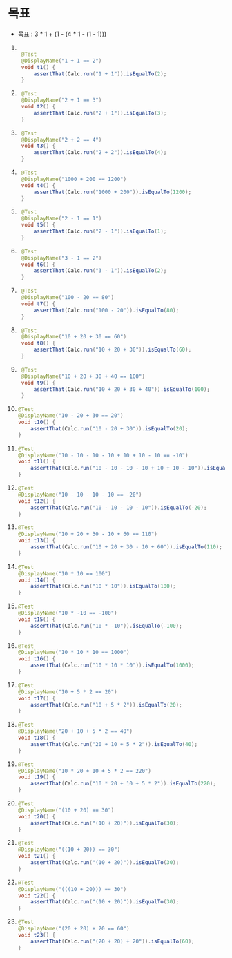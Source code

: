 # 목표
- 목표 : 3 * 1 + (1 - (4 * 1 - (1 - 1)))

1. ```java
   
    @Test
    @DisplayName("1 + 1 == 2")
    void t1() {
        assertThat(Calc.run("1 + 1")).isEqualTo(2);
    }
    ```
2. ```java
    @Test
    @DisplayName("2 + 1 == 3")
    void t2() {
        assertThat(Calc.run("2 + 1")).isEqualTo(3);
    }
    ```
3. ```java
    @Test
    @DisplayName("2 + 2 == 4")
    void t3() {
        assertThat(Calc.run("2 + 2")).isEqualTo(4);
    }
    ```
4. ```java
    @Test
    @DisplayName("1000 + 200 == 1200")
    void t4() {
        assertThat(Calc.run("1000 + 200")).isEqualTo(1200);
    }
    ```
5. ```java
    @Test
    @DisplayName("2 - 1 == 1")
    void t5() {
        assertThat(Calc.run("2 - 1")).isEqualTo(1);
    }
    ```
6. ```java
    @Test
    @DisplayName("3 - 1 == 2")
    void t6() {
        assertThat(Calc.run("3 - 1")).isEqualTo(2);
    }
    ```
7. ```java
    @Test
    @DisplayName("100 - 20 == 80")
    void t7() {
        assertThat(Calc.run("100 - 20")).isEqualTo(80);
    }
    ```
8. ```java
    @Test
    @DisplayName("10 + 20 + 30 == 60")
    void t8() {
        assertThat(Calc.run("10 + 20 + 30")).isEqualTo(60);
    }
    ```
9. ```java
    @Test
    @DisplayName("10 + 20 + 30 + 40 == 100")
    void t9() {
        assertThat(Calc.run("10 + 20 + 30 + 40")).isEqualTo(100);
    }
    ```
10. ```java
    @Test
    @DisplayName("10 - 20 + 30 == 20")
    void t10() {
        assertThat(Calc.run("10 - 20 + 30")).isEqualTo(20);
    }
    ```
11. ```java
    @Test
    @DisplayName("10 - 10 - 10 - 10 + 10 + 10 - 10 == -10")
    void t11() {
        assertThat(Calc.run("10 - 10 - 10 - 10 + 10 + 10 - 10")).isEqualTo(-10);
    }
    ```
12. ```java
    @Test
    @DisplayName("10 - 10 - 10 - 10 == -20")
    void t12() {
        assertThat(Calc.run("10 - 10 - 10 - 10")).isEqualTo(-20);
    }
    ```
13. ```java
    @Test
    @DisplayName("10 + 20 + 30 - 10 + 60 == 110")
    void t13() {
        assertThat(Calc.run("10 + 20 + 30 - 10 + 60")).isEqualTo(110);
    }
    ```
14. ```java
    @Test
    @DisplayName("10 * 10 == 100")
    void t14() {
        assertThat(Calc.run("10 * 10")).isEqualTo(100);
    }
    ```
15. ```java
    @Test
    @DisplayName("10 * -10 == -100")
    void t15() {
        assertThat(Calc.run("10 * -10")).isEqualTo(-100);
    }
    ```
16. ```java
    @Test
    @DisplayName("10 * 10 * 10 == 1000")
    void t16() {
        assertThat(Calc.run("10 * 10 * 10")).isEqualTo(1000);
    }
    ```
17. ```java
    @Test
    @DisplayName("10 + 5 * 2 == 20")
    void t17() {
        assertThat(Calc.run("10 + 5 * 2")).isEqualTo(20);
    }
    ```
18. ```java
    @Test
    @DisplayName("20 + 10 + 5 * 2 == 40")
    void t18() {
        assertThat(Calc.run("20 + 10 + 5 * 2")).isEqualTo(40);
    }
    ```
19. ```java
    @Test
    @DisplayName("10 * 20 + 10 + 5 * 2 == 220")
    void t19() {
        assertThat(Calc.run("10 * 20 + 10 + 5 * 2")).isEqualTo(220);
    }
    ```
20. ```java
    @Test
    @DisplayName("(10 + 20) == 30")
    void t20() {
        assertThat(Calc.run("(10 + 20)")).isEqualTo(30);
    }
    ```
21. ```java
    @Test
    @DisplayName("((10 + 20)) == 30")
    void t21() {
        assertThat(Calc.run("(10 + 20)")).isEqualTo(30);
    }
    ```
22. ```java
    @Test
    @DisplayName("(((10 + 20))) == 30")
    void t22() {
        assertThat(Calc.run("(10 + 20)")).isEqualTo(30);
    }
    ```
23. ```java
    @Test
    @DisplayName("(20 + 20) + 20 == 60")
    void t23() {
        assertThat(Calc.run("(20 + 20) + 20")).isEqualTo(60);
    }
    ```


